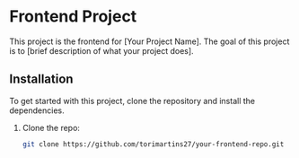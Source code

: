 # Frontend Project

This project is the frontend for [Your Project Name]. The goal of this project is to [brief description of what your project does].

## Installation

To get started with this project, clone the repository and install the dependencies.

1. Clone the repo:
   ```bash
   git clone https://github.com/torimartins27/your-frontend-repo.git
   ```
